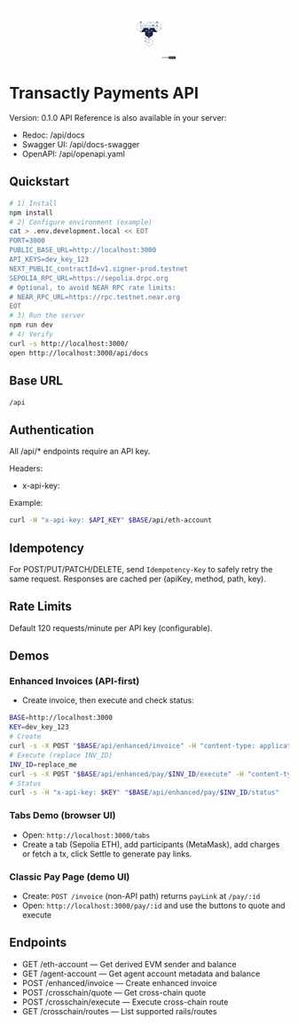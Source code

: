 <p align="center">
  <img src="frontend/public/icon.png" width="96" alt="Transactly logo" />
</p>

# Transactly Payments API
Version: 0.1.0
API Reference is also available in your server:
- Redoc: /api/docs
- Swagger UI: /api/docs-swagger
- OpenAPI: /api/openapi.yaml
## Quickstart
```bash
# 1) Install
npm install
# 2) Configure environment (example)
cat > .env.development.local << EOT
PORT=3000
PUBLIC_BASE_URL=http://localhost:3000
API_KEYS=dev_key_123
NEXT_PUBLIC_contractId=v1.signer-prod.testnet
SEPOLIA_RPC_URL=https://sepolia.drpc.org
# Optional, to avoid NEAR RPC rate limits:
# NEAR_RPC_URL=https://rpc.testnet.near.org
EOT
# 3) Run the server
npm run dev
# 4) Verify
curl -s http://localhost:3000/
open http://localhost:3000/api/docs
```
## Base URL
`/api`
## Authentication
All /api/* endpoints require an API key.

Headers:

- x-api-key: <your key>

Example:

```bash
curl -H "x-api-key: $API_KEY" $BASE/api/eth-account
```
## Idempotency
For POST/PUT/PATCH/DELETE, send `Idempotency-Key` to safely retry the same request. Responses are cached per (apiKey, method, path, key).
## Rate Limits
Default 120 requests/minute per API key (configurable).
## Demos
### Enhanced Invoices (API-first)
- Create invoice, then execute and check status:
```bash
BASE=http://localhost:3000
KEY=dev_key_123
# Create
curl -s -X POST "$BASE/api/enhanced/invoice" -H "content-type: application/json" -H "x-api-key: $KEY" -H "Idempotency-Key: once-001" -d "{"amount":{"value":"0.01","asset":{"symbol":"ETH","chain":"ethereum"}},"payTo":{"asset":{"symbol":"ETH","chain":"ethereum"},"address":"0x0000000000000000000000000000000000000001"}}"
# Execute (replace INV_ID)
INV_ID=replace_me
curl -s -X POST "$BASE/api/enhanced/pay/$INV_ID/execute" -H "content-type: application/json" -H "x-api-key: $KEY" -H "Idempotency-Key: pay-001" -d "{"from":{"id":"payer-1","asset":{"symbol":"ETH","chain":"ethereum"}},"preferredRail":"evm-native"}"
# Status
curl -s -H "x-api-key: $KEY" "$BASE/api/enhanced/pay/$INV_ID/status"
```
### Tabs Demo (browser UI)
- Open: `http://localhost:3000/tabs`
- Create a tab (Sepolia ETH), add participants (MetaMask), add charges or fetch a tx, click Settle to generate pay links.
### Classic Pay Page (demo UI)
- Create: `POST /invoice` (non-API path) returns `payLink` at `/pay/:id`
- Open: `http://localhost:3000/pay/:id` and use the buttons to quote and execute
## Endpoints
- GET /eth-account — Get derived EVM sender and balance
- GET /agent-account — Get agent account metadata and balance
- POST /enhanced/invoice — Create enhanced invoice
- POST /crosschain/quote — Get cross-chain quote
- POST /crosschain/execute — Execute cross-chain route
- GET /crosschain/routes — List supported rails/routes